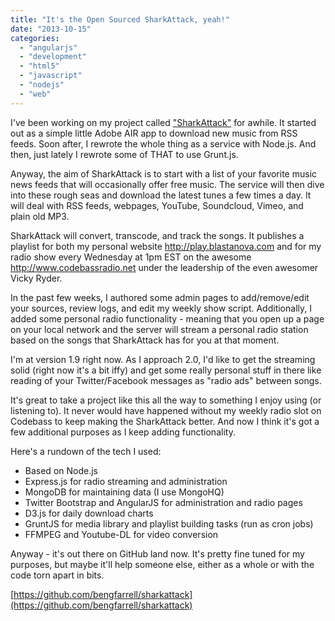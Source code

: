 ```yaml
---
title: "It's the Open Sourced SharkAttack, yeah!"
date: "2013-10-15"
categories: 
  - "angularjs"
  - "development"
  - "html5"
  - "javascript"
  - "nodejs"
  - "web"
---
```


I've been working on my project called ["SharkAttack"](https://github.com/bengfarrell/sharkattack) for awhile. It started out as a simple little Adobe AIR app to download new music from RSS feeds. Soon after, I rewrote the whole thing as a service with Node.js. And then, just lately I rewrote some of THAT to use Grunt.js.

Anyway, the aim of SharkAttack is to start with a list of your favorite music news feeds that will occasionally offer free music. The service will then dive into these rough seas and download the latest tunes a few times a day. It will deal with RSS feeds, webpages, YouTube, Soundcloud, Vimeo, and plain old MP3.

SharkAttack will convert, transcode, and track the songs. It publishes a playlist for both my personal website http://play.blastanova.com and for my radio show every Wednesday at 1pm EST on the awesome http://www.codebassradio.net under the leadership of the even awesomer Vicky Ryder.

In the past few weeks, I authored some admin pages to add/remove/edit your sources, review logs, and edit my weekly show script. Additionally, I added some personal radio functionality - meaning that you open up a page on your local network and the server will stream a personal radio station based on the songs that SharkAttack has for you at that moment.

I'm at version 1.9 right now. As I approach 2.0, I'd like to get the streaming solid (right now it's a bit iffy) and get some really personal stuff in there like reading of your Twitter/Facebook messages as "radio ads" between songs.

It's great to take a project like this all the way to something I enjoy using (or listening to). It never would have happened without my weekly radio slot on Codebass to keep making the SharkAttack better. And now I think it's got a few additional purposes as I keep adding functionality.

Here's a rundown of the tech I used:

- Based on Node.js
- Express.js for radio streaming and administration
- MongoDB for maintaining data (I use MongoHQ)
- Twitter Bootstrap and AngularJS for administration and radio pages
- D3.js for daily download charts
- GruntJS for media library and playlist building tasks (run as cron jobs)
- FFMPEG and Youtube-DL for video conversion

Anyway - it's out there on GitHub land now. It's pretty fine tuned for my purposes, but maybe it'll help someone else, either as a whole or with the code torn apart in bits.

[https://github.com/bengfarrell/sharkattack](https://github.com/bengfarrell/sharkattack)
